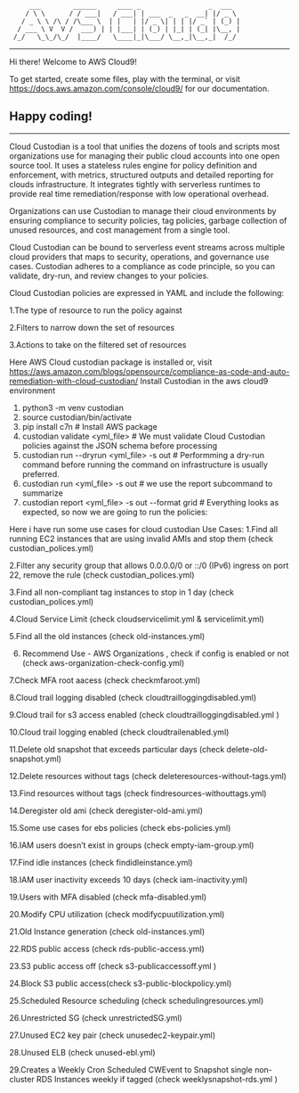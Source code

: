          ___        ______     ____ _                 _  ___  
        / \ \      / / ___|   / ___| | ___  _   _  __| |/ _ \ 
       / _ \ \ /\ / /\___ \  | |   | |/ _ \| | | |/ _` | (_) |
      / ___ \ V  V /  ___) | | |___| | (_) | |_| | (_| |\__, |
     /_/   \_\_/\_/  |____/   \____|_|\___/ \__,_|\__,_|  /_/ 
 ----------------------------------------------------------------- 


Hi there! Welcome to AWS Cloud9!

To get started, create some files, play with the terminal,
or visit https://docs.aws.amazon.com/console/cloud9/ for our documentation.

Happy coding!
------------------------------------------------------------------------------------------------------------------------------------------------------------------------------



------------------------------------------------------------------------------------------------------------------------------------------------------------------------------

Cloud Custodian is a tool that unifies the dozens of tools and scripts most organizations use for managing their public cloud accounts into one open source tool. It uses a stateless rules engine for policy definition and enforcement, with metrics, structured outputs and detailed reporting for clouds infrastructure. It integrates tightly with serverless runtimes to provide real time remediation/response with low operational overhead.

Organizations can use Custodian to manage their cloud environments by ensuring compliance to security policies, tag policies, garbage collection of unused resources, and cost management from a single tool.

Cloud Custodian can be bound to serverless event streams across multiple cloud providers that maps to security, operations, and governance use cases. Custodian adheres to a compliance as code principle, so you can validate, dry-run, and review changes to your policies.

Cloud Custodian policies are expressed in YAML and include the following:

1.The type of resource to run the policy against

2.Filters to narrow down the set of resources

3.Actions to take on the filtered set of resources

Here AWS Cloud custodian package is installed
or, visit https://aws.amazon.com/blogs/opensource/compliance-as-code-and-auto-remediation-with-cloud-custodian/
Install Custodian in the aws cloud9 environment
1. python3 -m venv custodian
2. source custodian/bin/activate
3.  pip install c7n   # Install AWS package
4. custodian validate <yml_file> # We must validate Cloud Custodian policies against the JSON schema before processing
5. custodian run --dryrun <yml_file> -s out # Performming a dry-run command before running the command on infrastructure is usually preferred.
6. custodian run <yml_file> -s out # we use the report subcommand to summarize 
7. custodian report <yml_file> -s out --format grid # Everything looks as expected, so now we are going to run the policies:

Here i have run some use cases for cloud custodian
Use Cases:
1.Find all running EC2 instances that are using invalid AMIs and stop them  (check custodian_polices.yml)

2.Filter any security group that allows 0.0.0.0/0 or ::/0 (IPv6) ingress on port 22, remove the rule (check custodian_polices.yml)

3.Find all non-compliant tag instances to stop in 1 day (check custodian_polices.yml)

4.Cloud Service Limit (check cloudservicelimit.yml & servicelimit.yml)

5.Find all the old instances (check old-instances.yml)

6. Recommend Use - AWS Organizations , check if config is enabled or not (check aws-organization-check-config.yml)

7.Check MFA root aacess (check checkmfaroot.yml)

8.Cloud trail logging disabled (check cloudtrailloggingdisabled.yml)

9.Cloud trail for s3 access enabled (check cloudtrailloggingdisabled.yml )

10.Cloud trail logging enabled (check cloudtrailenabled.yml)

11.Delete old snapshot that exceeds particular days (check delete-old-snapshot.yml)

12.Delete resources without tags (check deleteresources-without-tags.yml)

13.Find resources without tags (check findresources-withouttags.yml)

14.Deregister old ami (check deregister-old-ami.yml)

15.Some use cases for ebs policies (check ebs-policies.yml)

16.IAM users doesn’t exist in groups (check empty-iam-group.yml)

17.Find idle instances (check findidleinstance.yml)

18.IAM user inactivity exceeds 10 days (check  iam-inactivity.yml)

19.Users with MFA disabled (check mfa-disabled.yml)

20.Modify CPU utilization (check modifycpuutilization.yml)

21.Old Instance generation  (check old-instances.yml)

22.RDS public access (check rds-public-access.yml)

23.S3 public access off (check  s3-publicaccessoff.yml  )

24.Block S3 public access(check s3-public-blockpolicy.yml)

25.Scheduled Resource scheduling (check schedulingresources.yml)

26.Unrestricted SG (check unrestrictedSG.yml)

27.Unused EC2 key pair (check unusedec2-keypair.yml)

28.Unused ELB (check unused-ebl.yml)

29.Creates a Weekly Cron Scheduled CWEvent to Snapshot single non-cluster RDS Instances weekly if tagged (check weeklysnapshot-rds.yml )


